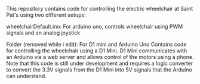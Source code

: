 This repository contains code for controlling the electric wheelchair at Saint Pat's using two different setups:

wheelchairDefault.ino:
  For arduino uno, controls wheelchair using PWM signals and an analog joystick

  
Folder (removed while i edit):
  For D1 mini and Arduino Uno
  Contains code for controlling the wheelchair using a D1 Mini.
  D1 Mini communicates with an Arduino via a web server and allows control of the motors using a phone. 
  Note that this code is still under development and requires a logic converter to convert the 3.3V signals from the D1 Mini into 5V signals that the Arduino can understand.
